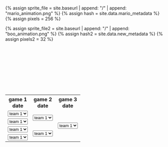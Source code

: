 <html>
<table summary="Tournament Bracket" class="bracket">
<style>
   table.bracket {
    border-collapse: collapse;
    border: none;
}

.bracket td {
    vertical-align: middle;
    width: 40em;
    margin: 0;
    padding: 10px 0px 10px 0px;
}

.bracket td p {
    border-bottom: solid 1px black;
    border-top: solid 1px black;
    border-right: solid 1px black;
    margin: 0;
    padding: 5px 5px 5px 5px;
}

.bracket th{
    text-align:center;
}
</style>

<tr>
    <th>game 1<br>date</th>
    <th>game 2<br>date</th>
    <th>game 3<br>date</th>
<tr>
    <td>
    <select name="teams1" id="selection 1"> 
        <option value="team 1">team 1</option> 
        <option value="team 2">team 2</option> 
        <option value="team 3">team 3</option> 
        <option value="team 4">team 4</option> 
    </select></td>
    <td rowspan="2" id="selection 2"><select name="teams2"> 
        <option value="team 1">team 1</option> 
        <option value="team 2">team 2</option> 
        <option value="team 3 ">team 3</option> 
        <option value="team 4">team 4</option> </td>
    <td rowspan="4"><select name="teams1" id="selection 1"> 
        <option value="team 1">team 1</option> 
        <option value="team 2">team 2</option> 
        <option value="team 3">team 3</option> 
        <option value="team 4">team 4</option> 
    </select></td>
<tr>
    <td><select name="teams1" id="selection 1"> 
        <option value="team 1">team 1</option> 
        <option value="team 2">team 2</option> 
        <option value="team 3">team 3</option> 
        <option value="team 4">team 4</option> 
    </select></td>
<tr>
    <td><select name="teams1" id="selection 1"> 
        <option value="team 1">team 1</option> 
        <option value="team 2">team 2</option> 
        <option value="team 3">team 3</option> 
        <option value="team 4">team 4</option> 
    </select></td>
    <td rowspan="2"><select name="teams1" id="selection 1"> 
        <option value="team 1">team 1</option> 
        <option value="team 2">team 2</option> 
        <option value="team 3">team 3</option> 
        <option value="team 4">team 4</option> 
    </select></td>
<tr>
    <td><select name="teams1" id="selection 1"> 
        <option value="team 1">team 1</option> 
        <option value="team 2">team 2</option> 
        <option value="team 3">team 3</option> 
        <option value="team 4">team 4</option> 
    </select></td>



<script>
function tester() {
    alert("hi");
    test1 = "cool"
    var selection2 = document.getElementById("selection2").getElementsByTagName("select")[0].value;

    document.getElementById("selection 2").innerHTML = selection2;
    alert(test1);

}
</script>

<p id="mario" class="sprite"></p>
<p id="mario2" class="sprite3"></p>

{% assign sprite_file = site.baseurl | append: "/" | append: "mario_animation.png" %}  <!--- Liquid concatentation --->
{% assign hash = site.data.mario_metadata %}  <!--- Liquid list variable created from file containing mario metatdata for sprite --->
{% assign pixels = 256 %} <!--- Liquid integer assignment --->


<!--- HTML for page contains <p> tag named "mario" and class properties for a "sprite"  -->
  

<!--- Embedded Cascading Style Sheet (CSS) rules, defines how HTML elements look --->
<style>
  /* CSS style rules for the elements id and class above...
  */
  .sprite {
    height: {{pixels}}px;
    width: {{pixels}}px;
    background-image: url('{{sprite_file}}');
    background-repeat: no-repeat;
  }

  /* background position of sprite element */
  #mario {
    background-position: calc({{animations[0].col}} * {{pixels}} * -1px) calc({{animations[0].row}} * {{pixels}} * -1px);
  }

</style>

<!--- Embedded executable code--->
<script>
  ////////// convert yml hash to javascript key value objects /////////

  var mario_metadata = {}; //key, value object
  {% for key in hash %}  
  
  var key = "{{key | first}}"  //key
  var values = {} //values object
  values["row"] = {{key.row}}
  values["col"] = {{key.col}}
  values["frames"] = {{key.frames}}
  mario_metadata[key] = values; //key with values added

  {% endfor %}

  ////////// animation control object /////////

  class Mario {
    constructor(meta_data) {
      this.tID = null;  //capture setInterval() task ID
      this.positionX = 0;  // current position of sprite in X direction
      this.currentSpeed = 0;
      this.marioElement = document.getElementById("mario"); //HTML element of sprite
      this.pixels = {{pixels}}; //pixel offset of images in the sprite, set by liquid constant
      this.interval = 100; //animation time interval
      this.obj = meta_data;
      this.marioElement.style.position = "absolute";
    }

    animate(obj, speed) {
      let frame = 0;
      const row = obj.row * this.pixels;
      this.currentSpeed = speed;

      this.tID = setInterval(() => {
        const col = (frame + obj.col) * this.pixels;
        this.marioElement.style.backgroundPosition = `-${col}px -${row}px`;
        this.marioElement.style.left = `${this.positionX}px`;

        this.positionX += speed;
        frame = (frame + 1) % obj.frames;

        const viewportWidth = window.innerWidth;
        if (this.positionX > viewportWidth - this.pixels) {
          document.documentElement.scrollLeft = this.positionX - viewportWidth + this.pixels;
        }
      }, this.interval);
    }

    startWalking() {
      this.stopAnimate();
      this.animate(this.obj["Walk"], 3);
    }

    startRunning() {
      this.stopAnimate();
      this.animate(this.obj["Run1"], 6);
    }

    startPuffing() {
      this.stopAnimate();
      this.animate(this.obj["Puff"], 0);
    }

    startCheering() {
      this.stopAnimate();
      this.animate(this.obj["Cheer"], 0);
    }

    startFlipping() {
      this.stopAnimate();
      this.animate(this.obj["Flip"], 0);
    }

    startResting() {
      this.stopAnimate();
      this.animate(this.obj["Rest"], 0);
    }

    stopAnimate() {
      clearInterval(this.tID);
    }
  }

  const mario = new Mario(mario_metadata);

  ////////// event control /////////

  window.addEventListener("keydown", (event) => {
    if (event.key === "ArrowRight") {
      event.preventDefault();
      if (event.repeat) {
        mario.startCheering();
      } else {
        if (mario.currentSpeed === 0) {
          mario.startWalking();
        } else if (mario.currentSpeed === 3) {
          mario.startRunning();
        }
      }
    } else if (event.key === "ArrowLeft") {
      event.preventDefault();
      if (event.repeat) {
        mario.stopAnimate();
      } else {
        mario.startPuffing();
      }
    }
  });

  //touch events that enable animations
  window.addEventListener("touchstart", (event) => {
    event.preventDefault(); // prevent default browser action
    if (event.touches[0].clientX > window.innerWidth / 2) {
      // move right
      if (currentSpeed === 0) { // if at rest, go to walking
        mario.startWalking();
      } else if (currentSpeed === 3) { // if walking, go to running
        mario.startRunning();
      }
    } else {
      // move left
      mario.startPuffing();
    }
  });

  //stop animation on window blur
  window.addEventListener("blur", () => {
    mario.stopAnimate();
  });

  //start animation on window focus
  window.addEventListener("focus", () => {
     mario.startFlipping();
  });

  //start animation on page load or page refresh
  document.addEventListener("DOMContentLoaded", () => {
    // adjust sprite size for high pixel density devices
    const scale = window.devicePixelRatio;
    const sprite = document.querySelector(".sprite");
    sprite.style.transform = `scale(${.2 * scale})`;
    mario.startResting();
  });

</script>

<!--- 2nd sprite file --->
{% assign sprite_file2 = site.baseurl | append: "/" | append: "boo_animation.png" %}  <!--- Liquid concatentation --->
{% assign hash2 = site.data.new_metadata %}  <!--- Liquid list variable created from file containing mario metatdata for sprite --->
{% assign pixels2 = 32 %} <!--- Liquid integer assignment --->

<p id="luigi" class="sprite2"></p>

<style>
  /* CSS style rules for the elements id and class above...
  */
  .sprite2 {
    height: {{pixels2}}px;
    width: {{pixels2}}px;
    background-image: url('{{sprite_file2}}');
    background-repeat: no-repeat;
    margin-top: 120px; /* Adjust the value as needed */

  }

  /* background position of sprite element */
  #luigi {
    background-position: calc({{animations[0].col}} * {{pixels2}} * -1px) calc({{animations[0].row}} * {{pixels2}} * -1px);
  }
</style>



<script>
  ////////// convert yml hash to javascript key value objects /////////

  var luigi_metadata = {}; //key, value object
  {% for key in hash2 %}  
  
  var key = "{{key | first}}"  //key
  var values = {} //values object
  values["row"] = {{key.row}}
  values["col"] = {{key.col}}
  values["frames"] = {{key.frames}}
  luigi_metadata[key] = values; //key with values added

  {% endfor %}

  ////////// animation control object /////////

  class Luigi {
    constructor(meta_data) {
      this.tID = null;  //capture setInterval() task ID
      this.positionX = 0;  // current position of sprite in X direction
      this.currentSpeed = 0;
      this.luigiElement = document.getElementById("luigi"); //HTML element of sprite
      this.pixels = {{pixels2}}; //pixel offset of images in the sprite, set by liquid constant
      this.interval = 200; //animation time interval
      this.columnPix = 32;
      this.obj = meta_data; 
      this.luigiElement.style.position = "absolute";
    }

    animate(obj, speed) {
      let frame = 0;
      const row = obj.row * this.pixels2; //row does not change
      this.currentSpeed = speed;

      this.tID = setInterval(() => {
        const col = (frame + obj.col) * this.columnPix; // set next column to goto
        this.luigiElement.style.backgroundPosition = `-${col}px -${row}px`; 
        this.luigiElement.style.left = `${this.positionX}px`;

        this.positionX += speed;
        frame = (frame + 1) % obj.frames; // mod the frame value set in .yml

        const viewportWidth = window.innerWidth;
        if (this.positionX > viewportWidth - this.pixels2) { // if speed is more than
          document.documentElement.scrollLeft = this.positionX - viewportWidth + this.pixels2; // moves left
        }
      }, this.interval);
    }

    startWalking() {
      this.stopAnimate();
      this.animate(this.obj["Walk2"], 3);
    }

    startResting2() {
      this.animate(this.obj["Rest2"], 0);
    }

    startRight() {
      this.animate(this.obj["Right"], 0)
    }


    stopAnimate() {
      clearInterval(this.tID);
    }
  }

  const luigi = new Luigi(luigi_metadata);

  ////////// event control /////////


  window.addEventListener("keydown", (event) => {
    if (event.key === "ArrowRight") {
      event.preventDefault();
      if (event.repeat) {
        luigi.startWalking();
      } else {
        if (luigi.currentSpeed === 0) {
          luigi.startWalking();
        } else if (luigi.currentSpeed === 3) {
          luigi.startWalking();
        }
      }
    }
    else if (event.key === "ArrowLeft") {
        luigi.stopAnimate();
        luigi.startRight();
      } 
  });
  //start animation on page load or page refresh
  document.addEventListener("DOMContentLoaded", () => {
    // adjust sprite size for high pixel density devices
    const scale = window.devicePixelRatio;
    const sprite = document.querySelector(".sprite2");
    sprite.style.transform = `scale(${1 * scale})`;
    luigi.startResting2();
  });

</script>



<style>
  /* CSS style rules for the elements id and class above...
  */
  
  .sprite3 {
    height: {{pixels}}px;
    width: {{pixels}}px;
    background-image: url('{{sprite_file}}');
    background-repeat: no-repeat;
    margin-top: 90px; /* Adjust the value as needed */
  }

  /* background position of sprite element */

  #mario2 {
    background-position: calc({{animations[0].col}} * {{pixels}} * -1px) calc({{animations[0].row}} * {{pixels}} * -1px);
  }

</style>

<!--- Embedded executable code--->
<script>
  ////////// convert yml hash to javascript key value objects /////////

  var mario_metadata2 = {}; //key, value object
  {% for key in hash %}  
  
  var key = "{{key | first}}"  //key
  var values = {} //values object
  values["row"] = {{key.row}}
  values["col"] = {{key.col}}
  values["frames"] = {{key.frames}}
  mario_metadata2[key] = values; //key with values added

  {% endfor %}

  ////////// animation control object /////////

  class Mario2 {
    constructor(meta_data) {
      this.tID = null;  //capture setInterval() task ID
      this.positionX = 0;  // current position of sprite in X direction
      this.currentSpeed = 0;
      this.marioElement = document.getElementById("mario2"); //HTML element of sprite
      this.pixels = {{pixels}}; //pixel offset of images in the sprite, set by liquid constant
      this.interval = 100; //animation time interval
      this.obj = meta_data;
      this.marioElement.style.position = "absolute";
    }

    animate(obj, speed) {
      let frame = 0;
      const row = obj.row * this.pixels;
      this.currentSpeed = speed;

      this.tID = setInterval(() => {
        const col = (frame + obj.col) * this.pixels;
        this.marioElement.style.backgroundPosition = `-${col}px -${row}px`;
        this.marioElement.style.left = `${this.positionX}px`;

        this.positionX += speed;
        frame = (frame + 1) % obj.frames;

        const viewportWidth = window.innerWidth;
        if (this.positionX > viewportWidth - this.pixels) {
          document.documentElement.scrollLeft = this.positionX - viewportWidth + this.pixels;
        }
      }, this.interval);
    }

    startWalking() {
      this.stopAnimate();
      this.animate(this.obj["Walk"], 3);
    }

    startRunning() {
      this.stopAnimate();
      this.animate(this.obj["Run1"], 6);
    }

    startPuffing() {
      this.stopAnimate();
      this.animate(this.obj["Puff"], 0);
    }

    startCheering() {
      this.stopAnimate();
      this.animate(this.obj["Cheer"], 0);
    }

    startFlipping() {
      this.stopAnimate();
      this.animate(this.obj["Flip"], 0);
    }

    startResting() {
      this.stopAnimate();
      this.animate(this.obj["Rest"], 0);
    }

    stopAnimate() {
      clearInterval(this.tID);
    }
  }

  const mario2 = new Mario2(mario_metadata);

  ////////// event control /////////

  window.addEventListener("keydown", (event) => {
    if (event.key === "ArrowRight") {
      event.preventDefault();
      if (event.repeat) {
        mario2.startCheering();
      } else {
        if (mario2.currentSpeed === 0) {
          mario2.startWalking();
        } else if (mario2.currentSpeed === 3) {
          mario2.startRunning();
        }
      }
    } else if (event.key === "ArrowLeft") {
      event.preventDefault();
      if (event.repeat) {
        mario2.stopAnimate();
      } else {
        mario2.startPuffing();
      }
    }
  });

  //touch events that enable animations
  window.addEventListener("touchstart", (event) => {
    event.preventDefault(); // prevent default browser action
    if (event.touches[0].clientX > window.innerWidth / 2) {
      // move right
      if (currentSpeed === 0) { // if at rest, go to walking
        mario2.startWalking();
      } else if (currentSpeed === 3) { // if walking, go to running
        mario2.startRunning();
      }
    } else {
      // move left
      mario2.startPuffing();
    }
  });

  //stop animation on window blur
  window.addEventListener("blur", () => {
    mario2.stopAnimate();
  });

  //start animation on window focus
  window.addEventListener("focus", () => {
     mario2.startFlipping();
  });

  //start animation on page load or page refresh
  document.addEventListener("DOMContentLoaded", () => {
    // adjust sprite size for high pixel density devices
    const scale = window.devicePixelRatio;
    const sprite = document.querySelector(".sprite3");
    sprite.style.transform = `scale(${.2 * scale})`;
    mario2.startResting();
  });

</script>

<div id="sprite-container">
  <div id="sprite-image">
  </div>
</div>

<style> 
#sprite-image {
  height: 32px;
  width: 32px;
  background: url("/N-TMtri3project-devops-/luigi_animation.png")
    0px 0px;
}
</style>

<script>
var animationInterval;
var spriteSheet = document.getElementById("sprite-image");
var widthOfSpriteSheet = 2000;
var widthOfEachSprite = 32;

function stopAnimation() {
  clearInterval(animationInterval);
}

function startAnimation() {
  var position = widthOfEachSprite; //start position for the image
  const speed = 100; //in millisecond(ms)
  const diff = widthOfEachSprite; //difference between two sprites

  animationInterval = setInterval(() => {
    spriteSheet.style.backgroundPosition = `-${position}px 0px`;

    if (position < widthOfSpriteSheet) {
      position = position + diff;
    } else {
      //increment the position by the width of each sprite each time
      position = widthOfEachSprite;
    }
    //reset the position to show first sprite after the last one
  }, speed);
}

//Start animation
startAnimation();

</script>
<html>
<head>
    <script src="https://cdn.jsdelivr.net/npm/phaser@3.15.1/dist/phaser-arcade-physics.min.js"></script> 
</head>
<body>

<script>
    var config = {
        type: Phaser.AUTO,
        width: 400,
        height: 200,
        physics: {
            default: 'arcade',
            arcade: {
                gravity: { y: 200 }
            }
        },
        scene: {
            preload: preload,
            create: create
        }
    };

    var game = new Phaser.Game(config);

    function preload ()
    {
        this.load.image('sky', '/BasketballCourt.png');
        this.load.image('logo', '/basketball-sprite.png');
        this.load.image('red', '/Red_Color.jpg');
    }

    function create ()
    {
        sprite = this.add.image(400, 300, 'sky');
        sprite.setScale(1)

        var particles = this.add.particles('red');
        particles.setScale(0.00001)

        var emitter = particles.createEmitter({
            speed: 100,
            scale: { start: 1, end: 0 },
            blendMode: 'ADD'
        });

        var logo = this.physics.add.image(400, 100, 'logo');
        logo.setScale(0.05)
        logo.setVelocity(100, 200);
        logo.setBounce(1, 1);
        logo.setCollideWorldBounds(true);

        emitter.startFollow(logo);
    }
    </script>

</body>
</html>